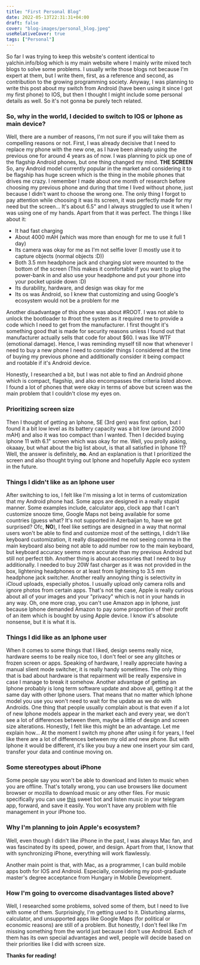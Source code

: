 ```yaml
---
title: "First Personal Blog"
date: 2022-05-13T22:31:31+04:00
draft: false
cover: "blog-images/personal_blog.jpeg"
useRelativeCover: true
tags: ["Personal"]
---
```

So far I was trying to keep this website's content identical to yalchin.info/blog which is my
main website where I mainly write mixed tech blogs to solve some problems. I usually write those blogs not because I'm
expert at them, but I write them, first, as a reference and second, as contribution to the growing programming
society. Anyway, I was planning to write this post about my switch from Android (have been using it since I got my first
phone) to IOS, but then I thought I might include some personal details as well. So it's not gonna be
purely tech related.

### So, why in the world, I decided to switch to IOS or Iphone as main device?
Well, there are a number of reasons, I'm not sure if you will take them as compelling reasons or not.
First, I was already decisive that I need to replace my phone with the new one, as I have been already using the previous one
for around 4 years as of now. I was planning to pick up one of the flagship Android phones, but one thing changed my mind. **THE SCREEN**
So, any Android model currently popular in the market and considering it to be flagship has huge screen which is the thing 
in the mobile phones that drives me crazy. I remember I made about one month of research before choosing my previous phone
and during that time I lived without phone, just because I didn't want to choose the wrong one. The only thing I forgot
 to pay attention while choosing it was its screen, it was perfectly made for my need but the screen... It's about 6.5" and 
I always struggled to use it when I was using one of my hands. Apart from that it was perfect. The things I like about it:
- It had fast charging
- About 4000 mAH (which was more than enough for me to use it full 1 day)
- Its camera was okay for me as I'm not selfie lover (I mostly use it to capture objects (normal objects :D))
- Both 3.5 mm headphone jack and charging slot were mounted to the bottom of the screen (This makes it comfortable if 
you want to plug the power-bank in and also use your headphone and put your phone into your pocket upside down :D)
- Its durability, hardware, and design was okay for me
- Its os was Android, so I knew that customizing and using Google's ecosystem would not be a problem for me

Another disadvantage of this phone was about #ROOT. I was not able to unlock the bootloader to #root the system as it 
required me to provide a code which I need to get from the manufacturer. I first thought it's something good that is made
for security reasons unless I found out that manufacturer actually sells that code for about $60. I was like WTF (emotional damage).
Hence, I was reminding myself till now that whenever I need to buy a new phone I need to consider things I considered at the time of buying my
previous phone and additionally consider it being compact and rootable if it's Android device.

Honestly, I researched a bit, but I was not able to find an Android phone which is compact, flagship, and also encompasses
the criteria listed above. I found a lot of phones that were okay in terms of above but screen was the main problem that I couldn't close my eyes on.

### Prioritizing screen size
Then I thought of getting an Iphone, SE (3rd gen) was first option, but I found it a bit low level as its battery 
capacity was a bit low (around 2000 mAH) and also it was too compact than I wanted. Then I decided buying Iphone 11 with 6.1"
screen which was okay for me. Well, you prolly asking, okaaay, but what about the big list about, is that all satisfied 
in Iphone 11? Well, the answer is definitely, **no**. And an explanation is that I prioritized the screen and also thought 
trying out Iphone and hopefully Apple eco system in the future. 

### Things I didn't like as an Iphone user
After switching to ios, I felt like I'm missing a lot in terms
of customization that my Android phone had. Some apps are designed in a really stupid manner. Some examples include, calculator
app, clock app that I can't customize snooze time, Google Maps not being available for some countries (guess what? It's
not supported in Azerbaijan to, have we got surprised? Ofc, **NO**), I feel like settings are designed in a way that normal
users won't be able to find and customize most of the settings, I didn't like keyboard customization, it really disappointed
me not seeing comma in the main keyboard also being not able to add number row to the main keyboard, but keyboard accuracy seems
more accurate than my previous Android but still not perfect tbh. Another thing is about accessories that I need to buy additionally.
I needed to buy 20W fast charger as it was not provided in the box, lightening headphones or at least from lightening to 3.5
mm headphone jack switcher. Another really annoying thing is selectivity in iCloud uploads, especially photos.
I usually upload only camera rolls and ignore photos from certain apps. That's not the case, Apple is really curious about
all of your images and your "privacy" which is not in your hands in any way. Oh, one more crap, you can't use Amazon app in
Iphone, just because Iphone demanded Amazon to pay some proportion of their profit of an item which is bought by using Apple device.
I know it's absolute nonsense, but it is what it is.

### Things I did like as an Iphone user
When it comes to some things that I liked, design seems really nice, hardware seems to be really 
nice too, I don't feel or see any glitches or frozen screen or apps. Speaking of hardware, I really appreciate having a
manual slient mode switcher, it is really handy sometimes. The only thing that is bad about hardware is that repairment
will be really expensive in case I manage to break it somehow. Another advantage of getting an Iphone probably is long term
software update and above all, getting it at the same day with other Iphone users. That means that no matter which Iphone
model you use you won't need to wait for the update as we do with Androids. One thing that people usually complain about is that
even if a lot of new Iphone models appear in the market each and every year, we don't see a lot of differences between them, maybe
a little of design and screen size alterations. Honestly, I felt like this might be an advantage. Let me explain how...
At the moment I switch my phone after using it for years, I feel like there are a lot of differences between my old and new phone.
But with Iphone it would be different, it's like you buy a new one insert your sim card, transfer your data and continue
moving on.

### Some stereotypes about iPhone
Some people say you won't be able to download and listen to music when you are offline. That's totally wrong, you can use
browsers like document browser or mozilla to download music or any other files. For music specifically you can use
[this](https://t.me/mp3converteryoutubebot) sweet bot and listen music in your telegram app, forward, and save it easily.
You won't have any problem with file management in your iPhone too.

### Why I'm planning to join Apple's ecosystem?
Well, even though I didn't like iPhone in the past, I was always Mac fan, and was fascinated by its speed, power, and design.
Apart from that, I know that with synchronizing iPhone, everything will work flawlessly.

Another main point is that, with Mac, as a programmer, I can build mobile apps both for IOS and Android. Especially, considering
my post-graduate master's degree acceptance from Hungary in Mobile Development.

### How I'm going to overcome disadvantages listed above?
Well, I researched some problems, solved some of them, but I need to live with some of them. Surprisingly, I'm getting used to it.
Disturbing alarms, calculator, and unsupported apps like Google Maps (for political or economic reasons) are still of a problem.
But honestly, I don't feel like I'm missing something from the world just because I don't use Android. Each of them has its own
special advantages and well, people will decide based on their priorities like I did with screen size.

**Thanks for reading!**